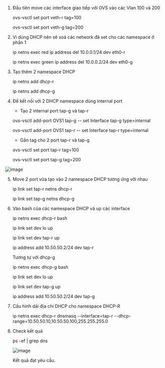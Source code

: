 1. Đầu tiên move các interface giao tiếp với OVS vào các Vlan 100 và 200

	ovs-vsctl set port veth-r tag=100
	
	ovs-vsctl set port veth-g tag=200
	
2. Vì dùng DHCP nên sẽ xoá các network đã set cho các namespace ở phần 1

	ip netns exec red ip address del 10.0.0.1/24 dev eth0-r
	
	ip netns exec green ip address del 10.0.0.2/24 dev eth0-g

3. Tạo thêm 2 namespace DHCP

	ip netns add dhcp-r
	
	ip netns add dhcp-g


4. Để kết nối với 2 DHCP namespace dùng internal port

	- Tạo 2 internal port tap-g và tap-r
	
	ovs-vsctl add-port OVS1 tap-g -- set Interface tap-g type=internal
	
	ovs-vsctl add-port OVS1 tap-r -- set Interface tap-r type=internal
	
	- Gắn tag cho 2 port tap-r và tap-g
	
	ovs-vsctl set port tap-r tag=100
	
	ovs-vsctl set port tap-g tag=200
  
  ![image](https://user-images.githubusercontent.com/44855268/139054086-6cbe501a-e46b-4e1c-95cb-31b358aae5a8.png)

5. Move 2 port vừa tạo vào 2 namespace DHCP tương ứng với nhau
	
	ip link set tap-r netns dhcp-r
	
	ip link set tap-g netns dhcp-g
	
6. Vào bash của các namespace DHCP và up các interface
	
	ip netns exec dhcp-r bash
	
	ip link set dev lo up
	
	ip link set dev tap-r up
	
	ip address add 10.50.50.2/24 dev tap-r
	
	Tương tự với dhcp-g
	
	ip netns exec dhcp-g bash
	
	ip link set dev lo up

	ip link set dev tap-g up

	ip address add 10.50.50.2/24 dev tap-g
	
7. Cấu hình dải địa chỉ DHCP cho namespace DHCP-R

	ip netns exec dhcp-r dnsmasq --interface=tap-r --dhcp-range=10.50.50.10,10.50.50.100,255.255.255.0
	
8. Check kết quả
	
	ps -ef | grep dns
	
	![image](https://user-images.githubusercontent.com/44855268/139176258-fd2578cb-bced-47d7-9ed9-07346ff02a95.png)
	
	Kết quả đạt yêu cầu.
